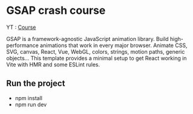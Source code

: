# GSAP crash course

YT : [Course](https://youtu.be/kRQbRAJ4-Fs?si=x6w5D4wcBP9V9-Xi&t=684)

GSAP is a framework-agnostic JavaScript animation library.
Build high-performance animations that work in every major browser.
Animate CSS, SVG, canvas, React, Vue, WebGL, colors, strings, motion paths, generic objects...
This template provides a minimal setup to get React working in Vite with HMR and some ESLint rules.

## Run the project

- npm install
- npm run dev
